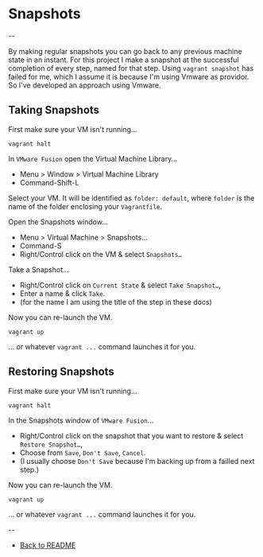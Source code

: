 # Snapshots

--

By making regular snapshots you can go back to any previous machine state in an instant. For this project I make a snapshot at the successful completion of every step, named for that step. Using `vagrant snapshot` has failed for me, which I assume it is because I'm using Vmware as providor. So I've developed an approach using Vmware.

## Taking Snapshots

First make sure your VM isn't running…

```
vagrant halt
```

In `VMware Fusion` open the Virtual Machine Library…

- Menu > Window > Virtual Machine Library
- Command-Shift-L

Select your VM. It will be identified as `folder: default`, where `folder` is the name of the folder enclosing your `Vagrantfile`.

Open the Snapshots window…

- Menu > Virtual Machine > Snapshots…
- Command-S
- Right/Control click on the VM & select `Snapshots…`

Take a Snapshot…

- Right/Control click on `Current State` & select `Take Snapshot…`,
- Enter a name & click `Take`.
- (for the name I am using the title of the step in these docs)

Now you can re-launch the VM.

```
vagrant up
```

… or whatever `vagrant ...` command launches it for you.

## Restoring Snapshots

First make sure your VM isn't running…

```
vagrant halt
```

In the Snapshots window of `VMware Fusion`…

- Right/Control click on the snapshot that you want to restore & select `Restore Snapshot…`,
- Choose from `Save`, `Don't Save`, `Cancel`.
- (I usually choose `Don't Save` because I'm backing up from a failled next step.)

Now you can re-launch the VM.

```
vagrant up
```

… or whatever `vagrant ...` command launches it for you.

--

* [Back to README](../README.md)
